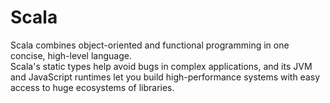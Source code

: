 # Scala
<p>Scala combines object-oriented and functional programming in one concise, high-level language.<br> 
Scala's static types help avoid bugs in complex applications, and its JVM and JavaScript runtimes
let you build high-performance systems with easy access to huge ecosystems of libraries.
<p>
